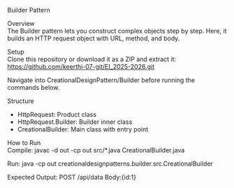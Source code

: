 Builder Pattern

Overview  
The Builder pattern lets you construct complex objects step by step. Here, it builds an HTTP request object with URL, method, and body.

Setup  
Clone this repository or download it as a ZIP and extract it:
https://github.com/keerthi-07-git/EI_2025-2026.git

Navigate into CreationalDesignPattern/Builder before running the commands below.

Structure  
- HttpRequest: Product class  
- HttpRequest.Builder: Builder inner class  
- CreationalBuilder: Main class with entry point  

How to Run  
Compile:
javac -d out -cp out src/*.java CreationalBuilder.java

Run:
java -cp out creationaldesignpatterns.builder.src.CreationalBuilder

Expected Output:
POST /api/data Body:{id:1}
